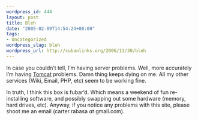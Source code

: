 ```yaml
--- 
wordpress_id: 444
layout: post
title: Bleh
date: "2005-02-09T14:54:24+00:00"
tags: 
- Uncategorized
wordpress_slug: bleh
wordpress_url: http://cubanlinks.org/2006/11/30/bleh
---
```

<p>In case you couldn&#8217;t tell, I&#8217;m having server problems.  Well, more accurately I&#8217;m having <a href="http://jakarta.apache.org/tomcat/index.html">Tomcat</a> problems.  Damn thing keeps dying on me.  All my other services (Wiki, Email, <span class="caps">PHP</span>, etc) seem to be working fine.</p>
<p>In truth, I think this box is fubar&#8217;d.  Which means a weekend of fun re-installing software, and possibly swapping out some hardware (memory, hard drives, etc).  Anyway, if you notice any problems with this site, please shoot me an email (carter.rabasa <em>at</em> gmail.com).</p>
